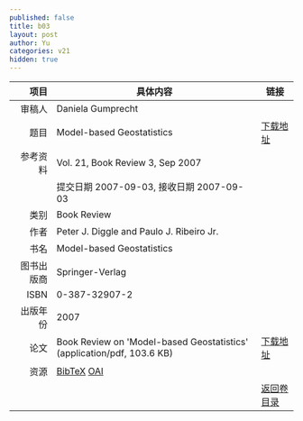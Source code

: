 ```yaml
---
published: false
title: b03
layout: post
author: Yu
categories: v21
hidden: true
---
```


| 项目 | 具体内容 | 链接 |
|---:|---|---|
| 审稿人 | Daniela Gumprecht| |
| 题目 |Model-based Geostatistics | [下载地址](http://www.jstatsoft.org/v21/b03/paper) |
| 参考资料 |Vol. 21, Book Review 3, Sep 2007 | |
| | 提交日期 2007-09-03, 接收日期 2007-09-03| | 
| 类别 | Book Review| |
| 作者 | Peter J. Diggle and Paulo J. Ribeiro Jr.| |
| 书名| Model-based Geostatistics| |
| 图书出版商 | Springer-Verlag| |
| ISBN | 0-387-32907-2| |
| 出版年份 | 2007| |
| 论文 | Book Review on 'Model-based Geostatistics'  (application/pdf, 103.6 KB)| [下载地址](http://www.jstatsoft.org/v21/b03/paper) |
| 资源 | [BibTeX](http://www.jstatsoft.org/v21/b03/bibtex) [OAI](http://www.jstatsoft.org/oai?verb=GetRecord&identifier=oai.jstatsoft/v21/b03&prefix=oai_dc)| |
| |  | [返回卷目录]({{site.baseurl}}/volume/v21.html) |